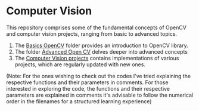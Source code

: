 # Computer Vision
This repository comprises some of the fundamental concepts of OpenCV and computer vision projects, ranging from basic to advanced topics.

1. The [Basics OpenCV](https://github.com/parthsolanke/computer_vision/tree/main/Basics%20Open%20CV) folder provides an introduction to OpenCV library.
2. The folder [Advanced Open CV](https://github.com/parthsolanke/computer_vision/tree/main/Advanced%20Open%20CV) delves deeper into advanced concepts
3.  The [Computer Vision projects](https://github.com/parthsolanke/computer_vision/tree/main/Computer%20Vision%20projects) contains implementations of various projects, which are regularly updated with new ones.

(Note: For the ones wishing to check out the codes I've tried explaining the respective functions and their parameters in comments. For those interested in exploring the code, the functions and their respective parameters are explained in comments it's advisable to follow the numerical order in the filenames for a structured learning experience)
